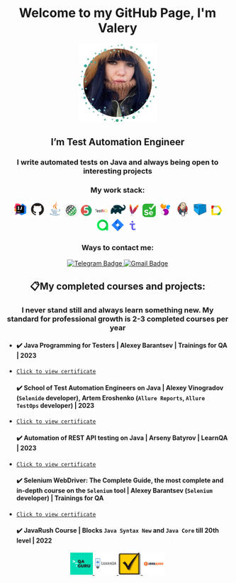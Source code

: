 <h1 align="center"> Welcome to my GitHub Page, I'm Valery </h1>

 <p align="center">
<b><img width="35%" title="MyPhoto" src="images/photo/photo2.png" alt="IntelliJ IDEA Logo"></b>
</p>

<h2 align="center"> I’m Test Automation Engineer </h2>

<h3 align="center"> I write automated tests on Java and always being open to interesting projects</h3>

<h3 align="center"> My work stack: </h3>
<p align="center">
<div style="text-align: center;">
<code><img width="7%" title="IntelliJ IDEA" src="images/logo/idea.png" alt="IntelliJ IDEA Logo"></code>
<code><img width="7%" title="GitHub" src="images/logo/github.png" alt="GitHub Logo"></code>
<code><img width="7%" title="Java" src="images/logo/java.png" alt="Java Logo"></code>
<code><img width="6%" title="Rest Assured" src="images/logo/restAssured.png" alt="Rest Assured Logo"></code>
<code><img width="6%" title="Junit5" src="images/logo/junit5.png" alt="JUnit5 Logo"></code>
<code><img width="6%" title="TestNG" src="images/logo/testng.png" alt="TestNG Logo"></code>
<code><img width="7%" title="Gradle" src="images/logo/gradle.png" alt="Gradle Logo"></code>
<code><img width="6%" title="Maven" src="images/logo/maven.png" alt="Maven Logo"></code>
<code><img width="6%" title="Selenium" src="images/logo/selenium.png" alt="Selenium Logo"></code>
<code><img width="7%" title="Selenide" src="images/logo/selenide.png" alt="Selenide Logo"></code>
<code><img width="7%" title="Jenkins" src="images/logo/jenkins.png" alt="Jenkins Logo"></code>
<code><img width="7%" title="Selenoid" src="images/logo/selenoid.png" alt="Selenoid Logo"></code>
<code><img width="6%" title="Allure Report" src="images/logo/allure.png" alt="Allure Report Logo"></code>
<code><img width="6%" title="Allure TestOps" src="images/logo/allureTestops.png" alt="Allure TestOps Logo"></code>
<code><img width="6%" title="Jira" src="images/logo/jira.png" alt="Jira Logo"></code>
<code><img width="6%" title="TestIT" src="images/logo/testit.png" alt="TestIT Logo"></code>
</div>

<center>

### Ways to contact me:
<a href="https://t.me/ValeriaReshetina">
    <img src="https://img.shields.io/badge/Telegram-blue?style=for-the-badge&logo=telegram&logoColor=white" alt="Telegram Badge"/>
  </a>
<a href="mailto:kielo.perhonen1996@gmail.com">
    <img src="https://img.shields.io/badge/Gmail-red?style=for-the-badge&logo=gmail&logoColor=white" alt="Gmail Badge"/>
  </a>
</center>

<center>

## 📋My completed courses and projects:
### I never stand still and always learn something new. My standard for professional growth is 2-3 completed courses per year
</center>

- #### ✔️ **Java Programming for Testers | Alexey Barantsev | Trainings for QA | 2023** 
- [`Click to view certificate`](http://cert.software-testing.ru/362969244439151185)
  #### ✔️ **School of Test Automation Engineers on Java | Alexey Vinogradov (`Selenide` developer), Artem Eroshenko (`Allure Reports`, `Allure TestOps` developer) | 2023**
- [`Click to view certificate`]()
  #### ✔️ **Automation of REST API testing on Java | Arseny Batyrov | LearnQA | 2023**
- [`Click to view certificate`](http://cert.software-testing.ru/365757321050063441)
  #### ✔️ **Selenium WebDriver: The Complete Guide, the most complete and in-depth course on the `Selenium` tool | Alexey Barantsev (`Selenium` developer) | Trainings for QA**
- [`Click to view certificate`](http://cert.software-testing.ru/369313244459827792)
  #### ✔️ **JavaRush Course | Blocks `Java Syntax New` and `Java Core` till 20th level | 2022**
<p align="center">
<div style="text-align: center;">
<code><a href="https://qa.guru/"><img width="10%" title="QA.GURU" src="images/courses/qaguru.png" alt="QA.GURU Logo"></code>
<code><a href="https://software-testing.ru/edu/index.php"><img width="10%" title="LearnQA" src="images/courses/LearnQA.png" alt="LearnQA Logo"></code>
<code><a href="https://software-testing.ru/edu/index.php"><img width="10%" title="Software Testing" src="images/courses/softwareTesting.png" alt="Software Testing Logo"></code>
<code><a href="https://javarush.com/"><img width="10%" title="JavaRush" src="images/courses/javarush.png" alt="JavaRush Logo"></code>
</div>

